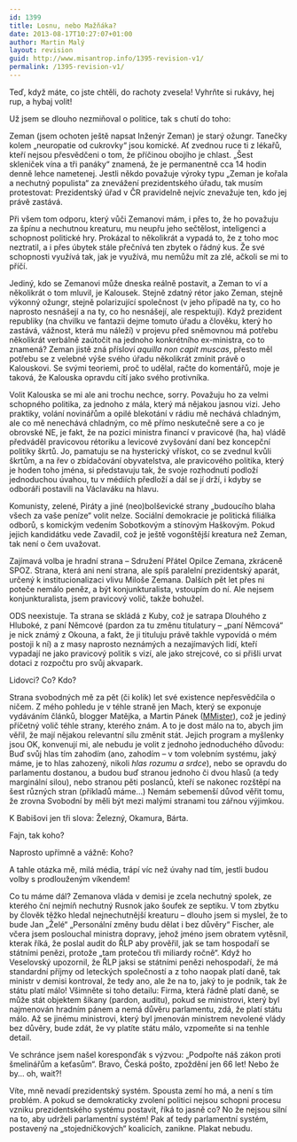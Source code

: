 ```yaml
---
id: 1399
title: Losnu, nebo Mažňáka?
date: 2013-08-17T10:27:07+01:00
author: Martin Malý
layout: revision
guid: http://www.misantrop.info/1395-revision-v1/
permalink: /1395-revision-v1/
---
```

Teď, když máte, co jste chtěli, do rachoty zvesela! Vyhrňte si rukávy, hej rup, a hybaj volit!

<!--more-->

Už jsem se dlouho nezmiňoval o politice, tak s chutí do toho:

Zeman (jsem ochoten ještě napsat Inženýr Zeman) je starý ožungr. Tanečky kolem &#8222;neuropatie od cukrovky&#8220; jsou komické. Ať zvednou ruce ti z lékařů, kteří nejsou přesvědčeni o tom, že příčinou obojího je chlast. &#8222;Šest skleniček vína a tři panáky&#8220; znamená, že je permanentně cca 14 hodin denně lehce nametenej. Jestli někdo považuje výroky typu &#8222;Zeman je kořala a nechutný populista&#8220; za znevážení prezidentského úřadu, tak musím protestovat: Prezidentský úřad v ČR pravidelně nejvíc znevažuje ten, kdo jej právě zastává.

Při všem tom odporu, který vůči Zemanovi mám, i přes to, že ho považuju za špínu a nechutnou kreaturu, mu neupřu jeho sečtělost, inteligenci a schopnost politické hry. Prokázal to několikrát a vypadá to, že z toho moc neztratil, a i přes úbytek stále přečnívá ten zbytek o řádný kus. Že své schopnosti využívá tak, jak je využívá, mu nemůžu mít za zlé, ačkoli se mi to příčí.

Jediný, kdo se Zemanovi může dneska reálně postavit, a Zeman to ví a několikrát o tom mluvil, je Kalousek. Stejně zdatný rétor jako Zeman, stejně výkonný ožungr, stejně polarizující společnost (v jeho případě na ty, co ho naprosto nesnášejí a na ty, co ho nesnášejí, ale respektují). Když prezident republiky (na chvilku ve fantazii dejme tomuto úřadu a člověku, který ho zastává, vážnost, která mu náleží) v projevu před sněmovnou má potřebu několikrát verbálně zaútočit na jednoho konkrétního ex-ministra, co to znamená? Zeman jistě zná přísloví _aquilla non capit muscas_, přesto měl potřebu se z velebné výše svého úřadu několikrát zmínit právě o Kalouskovi. Se svými teoriemi, proč to udělal, račte do komentářů, moje je taková, že Kalouska opravdu cítí jako svého protivníka.

Volit Kalouska se mi ale ani trochu nechce, sorry. Považuju ho za velmi schopného politika, za jednoho z mála, který má nějakou jasnou vizi. Jeho praktiky, volání novinářům a opilé blekotání v rádiu mě nechává chladným, ale co mě nenechává chladným, co mě přímo neskutečně sere a co je obrovské NE, je fakt, že na pozici ministra financí v pravicové (ha, ha) vládě předváděl pravicovou rétoriku a levicové zvyšování daní bez koncepční politiky škrtů. Jo, pamatuju se na hysterický vřískot, co se zvednul kvůli škrtům, a na řev o zbídačování obyvatelstva, ale pravicového politika, který je hoden toho jména, si představuju tak, že svoje rozhodnutí podloží jednoduchou úvahou, tu v médiích předloží a dál se jí drží, i kdyby se odboráři postavili na Václaváku na hlavu.

Komunisty, zelené, Piráty a jiné (neo)bolševické strany &#8222;budoucího blaha všech za vaše peníze&#8220; volit nelze. Sociální demokracie je politická filiálka odborů, s komickým vedením Sobotkovým a stínovým Haškovým. Pokud jejich kandidátku vede Zavadil, což je ještě vogonštější kreatura než Zeman, tak není o čem uvažovat.

Zajímavá volba je hradní strana &#8211; Sdružení Přátel Opilce Zemana, zkráceně SPOZ. Strana, která ani není strana, ale spíš paralelní prezidentský aparát, určený k institucionalizaci vlivu Miloše Zemana. Dalších pět let přes ni poteče nemálo peněz, a být konjunkturalista, vstoupím do ní. Ale nejsem konjunkturalista, jsem pravicový volič, takže bohužel.

ODS neexistuje. Ta strana se skládá z Kuby, což je satrapa Dlouhého z Hluboké, z paní Němcové (pardon za tu změnu titulatury &#8211; &#8222;paní Němcová&#8220; je nick známý z Okouna, a fakt, že ji tituluju právě takhle vypovídá o mém postoji k ní) a z masy naprosto neznámých a nezajímavých lidí, kteří vypadají ne jako pravicový politik s vizí, ale jako strejcové, co si přišli urvat dotaci z rozpočtu pro svůj akvapark.

Lidovci? Co? Kdo?

Strana svobodných mě za pět (či kolik) let své existence nepřesvědčila o ničem. Z mého pohledu je v téhle straně jen Mach, který se exponuje vydáváním článků, blogger Matějka, a Martin Pánek ([MMister](http://mmister.com/)), což je jediný příčetný volič téhle strany, kterého znám. A to je dost málo na to, abych jim věřil, že mají nějakou relevantní sílu změnit stát. Jejich program a myšlenky jsou OK, konvenují mi, ale nebudu je volit z jednoho jednoduchého důvodu: Buď svůj hlas tím zahodím (ano, zahodím &#8211; v tom volebním systému, jaký máme, je to hlas zahozený, nikoli _hlas rozumu a srdce_), nebo se opravdu do parlamentu dostanou, a budou buď stranou jednoho či dvou hlasů (a tedy marginální silou), nebo stranou pěti poslanců, kteří se nakonec rozštěpí na šest různých stran (příkladů máme&#8230;) Nemám sebemenší důvod věřit tomu, že zrovna Svobodní by měli být mezi malými stranami tou zářnou výjimkou.

K Babišovi jen tři slova: Železný, Okamura, Bárta.

Fajn, tak koho?

Naprosto upřímně a vážně: Koho?

A tahle otázka mě, milá média, trápí víc než úvahy nad tím, jestli budou volby s prodlouženým víkendem!

Co tu máme dál? Zemanova vláda v demisi je zcela nechutný spolek, ze kterého ční nejmíň nechutný Rusnok jako šoufek ze septiku. V tom zbytku by člověk těžko hledal nejnechutnější kreaturu &#8211; dlouho jsem si myslel, že to bude Jan &#8222;Želé&#8220; &#8222;Personální změny budu dělat i bez důvěry&#8220; Fischer, ale včera jsem poslouchal ministra dopravy, jehož jméno jsem obratem vytěsnil, kterak říká, že poslal audit do ŘLP aby prověřil, jak se tam hospodaří se státními penězi, protože &#8222;tam protečou tři miliardy ročně&#8220;. Když ho Veselovský upozornil, že ŘLP jaksi se státními penězi nehospodaří, že má standardní příjmy od leteckých společností a z toho naopak platí daně, tak ministr v demisi kontroval, že tedy ano, ale že na to, jaký to je podnik, tak že státu platí málo! Všimněte si toho detailu: Firma, která řádně platí daně, se může stát objektem šikany (pardon, auditu), pokud se ministrovi, který byl najmenován hradním pánem a nemá důvěru parlamentu, zdá, že platí státu málo. Až se jinému ministrovi, který byl jmenován ministrem nevolené vlády bez důvěry, bude zdát, že vy platíte státu málo, vzpomeňte si na tenhle detail.

Ve schránce jsem našel koresponďák s výzvou: &#8222;Podpořte náš zákon proti šmelinářům a keťasům&#8220;. Bravo, Česká pošto, zpoždění jen 66 let! Nebo že by&#8230; oh, wait?!

Víte, mně nevadí prezidentský systém. Spousta zemí ho má, a není s tím problém. A pokud se demokraticky zvolení politici nejsou schopni procesu vzniku prezidentského systému postavit, říká to jasně co? No že nejsou silní na to, aby udrželi parlamentní systém! Pak ať tedy parlamentní systém, postavený na &#8222;stojedničkových&#8220; koalicích, zanikne. Plakat nebudu.